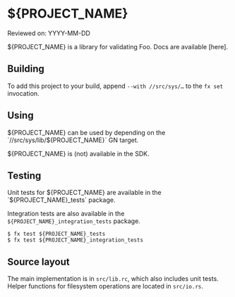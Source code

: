 # ${PROJECT_NAME}

Reviewed on: YYYY-MM-DD

${PROJECT_NAME} is a library for validating Foo. Docs are available [here].

## Building

To add this project to your build, append `--with //src/sys/…` to the `fx
set` invocation.

## Using

${PROJECT_NAME} can be used by depending on the `//src/sys/lib/${PROJECT_NAME}`
GN target.

${PROJECT_NAME} is (not) available in the SDK.

## Testing

Unit tests for ${PROJECT_NAME} are available in the `${PROJECT_NAME}_tests`
package.

Integration tests are also available in the `${PROJECT_NAME}_integration_tests`
package.

```
$ fx test ${PROJECT_NAME}_tests
$ fx test ${PROJECT_NAME}_integration_tests
```

## Source layout

The main implementation is in `src/lib.rc`, which also includes unit tests.
Helper functions for filesystem operations are located in `src/io.rs`.
